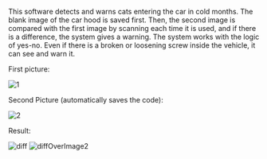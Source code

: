 This software detects and warns cats entering the car in cold months. The blank image of the car hood is saved first. Then, the second image is compared with the first image by scanning each time it is used, and if there is a difference, the system gives a warning.
The system works with the logic of yes-no. Even if there is a broken or loosening screw inside the vehicle, it can see and warn it.

First picture:

![1](https://user-images.githubusercontent.com/114522926/213442777-af5588e4-9ccc-417e-b3e3-321a2e6fac06.jpg)

Second Picture (automatically saves the code):

![2](https://user-images.githubusercontent.com/114522926/213442919-004fcaad-3c8b-46ff-a87c-ffd08e8521c2.jpg)

Result: 

![diff](https://user-images.githubusercontent.com/114522926/213443157-98b27f95-e6c1-4092-a5b8-abd44d8403b4.png) ![diffOverImage2](https://user-images.githubusercontent.com/114522926/213443021-c36132a0-5a27-41af-a6d8-f3e0a608fd08.png)


